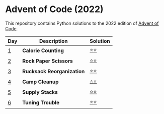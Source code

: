 # Advent of Code (2022)
This repository contains Python solutions to the 2022 edition of [Advent of Code](https://adventofcode.com/2021). 

| Day | Description | Solution |
| --- | -------| -----| 
| [1](https://adventofcode.com/2022/day/1) | **Calorie Counting** | [:star::star:](https://github.com/IAjimi/AdventOfCode/blob/master/2022/AOC01.py) | 
| [2](https://adventofcode.com/2022/day/2) | **Rock Paper Scissors** | [:star::star:](https://github.com/IAjimi/AdventOfCode/blob/master/2022/AOC02.py) | 
| [3](https://adventofcode.com/2022/day/3) | **Rucksack Reorganization** | [:star::star:](https://github.com/IAjimi/AdventOfCode/blob/master/2022/AOC03.py) |
| [4](https://adventofcode.com/2022/day/4) | **Camp Cleanup** | [:star::star:](https://github.com/IAjimi/AdventOfCode/blob/master/2022/AOC04.py) | 
| [5](https://adventofcode.com/2022/day/5) | **Supply Stacks** | [:star::star:](https://github.com/IAjimi/AdventOfCode/blob/master/2022/AOC05.py) | 
| [6](https://adventofcode.com/2022/day/6) | **Tuning Trouble** | [:star::star:](https://github.com/IAjimi/AdventOfCode/blob/master/2022/AOC06.py) | 
